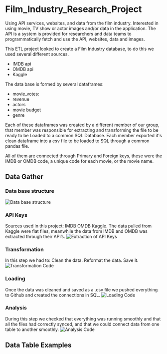 # Film_Industry_Research_Project
Using API services, websites, and data from the film industry. Interested in using movie, TV show or actor images and/or data in the application. The API is a system is provided for researchers and data teams to programmatically fetch and use the API, websites, data and images.

This ETL project looked to create a Film Industry database, to do this we used several different sources. 
- IMDB api
- OMDB api
- Kaggle

The data base is formed by several dataframes:
- movie_votes:
- revenue
- actors
- movie budget
- genre

Each of these dataframes was created by a different member of our group, that member was responsible for extracting and transforming the file to be ready to be Loaded to a common SQL Database. Each member exported it's clean dataframe into a csv file to be loaded to SQL through a common pandas file.

All of them are connected through Primary and Foreign keys, these were the IMDB or OMDB code, a unique code for each movie, or the movie name.

## Data Gather  

### <b> Data base structure </b> 
![Data base structure]()


### <b> API Keys </b>
Sources used in this project:
IMDB 
OMDB 
Kaggle.
The data pulled from Kaggle were flat files, meanwhile the data from IMDB and OMDB was extracted through their API’s.
![Extraction of API Keys]()

### <b> Transformation  </b>
In this step we had to:
Clean the data.
Reformat the data.
Save it.
![Transformation Code]()

### <b> Loading </b> 
Once the data was cleaned and saved as a .csv file we pushed everything to Github and created the connections in SQL.
![Loading Code]()

### <b> Analysis </b>
During this step we checked that everything was running smoothly and that all the files had correctly synced, and that we could connect data from one table to another smoothly.
![Analysis Code]()

## Data Table Examples

